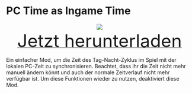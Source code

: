 # PC Time as Ingame Time

<div align=center><img src="_media/Anno1800/mod_banners/smallmodscollection/banner16.png"/></div>

<div align=center><a href="https://github.com/Taludas/SmallModsCollection/releases/latest/download/PCTimeAsIngameTime.zip"> <font size="40">Jetzt herunterladen</font></a></div>

Ein einfacher Mod, um die Zeit des Tag-Nacht-Zyklus im Spiel mit der lokalen PC-Zeit zu synchronisieren. Beachtet, dass ihr die Zeit nicht mehr manuell ändern könnt und auch der normale Zeitverlauf nicht mehr verfügbar ist. Um diese Funktionen wieder zu nutzen, deaktiviert diese Mod.